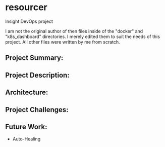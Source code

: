 # resourcer
Insight DevOps project


I am not the original author of then files inside of the "docker" and "k8s_dashboard" directories. I merely edited them to suit the needs of this project. All other files were written by me from scratch. 


## Project Summary:


## Project Description:


## Architecture:   


## Project Challenges:

## Future Work:
* Auto-Healing
